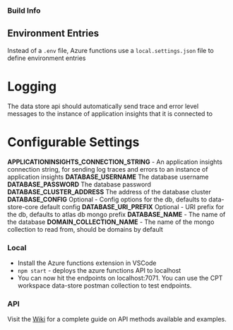 ### Build Info

## Environment Entries

Instead of a `.env` file, Azure functions use a `local.settings.json` file to define environment entries

# Logging
  The data store api should automatically send trace and error level messages to the instance of application insights that it is connected to

# Configurable Settings
**APPLICATIONINSIGHTS_CONNECTION_STRING** - An application insights connection string, for sending log traces and errors to an instance of application insights
**DATABASE_USERNAME** The database username
**DATABASE_PASSWORD** The database password
**DATABASE_CLUSTER_ADDRESS** The address of the database cluster
**DATABASE_CONFIG** Optional - Config options for the db, defaults to data-store-core default config
**DATABASE_URI_PREFIX** Optional - URI prefix for the db, defaults to atlas db mongo prefix
**DATABASE_NAME** - The name of the database
**DOMAIN_COLLECTION_NAME** - The name of the mongo collection to read from, should be domains by default

### Local

* Install the Azure functions extension in VSCode
* `npm start` - deploys the azure functions API to localhost
* You can now hit the endpoints on localhost:7071. You can use the CPT workspace data-store postman collection to test endpoints.

### API
Visit the [Wiki](https://github.com/zer0-os/data-store-api/wiki) for a complete guide on API methods available and examples.

